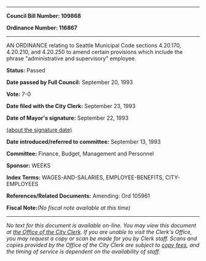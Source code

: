 

********

**Council Bill Number: 109868**
   
**Ordinance Number: 116867**
********

 AN ORDINANCE relating to Seattle Municipal Code sections 4.20.170, 4.20.210, and 4.20.250 to amend certain provisions which include the phrase "administrative and supervisory" employee.

**Status:** Passed
   
**Date passed by Full Council:** September 20, 1993
   
**Vote:** 7-0
   
**Date filed with the City Clerk:** September 23, 1993
   
**Date of Mayor's signature:** September 22, 1993
   
[(about the signature date)](/~public/approvaldate.htm)
   
   
   
**Date introduced/referred to committee:** September 13, 1993
   
**Committee:** Finance, Budget, Management and Personnel
   
**Sponsor:** WEEKS
   
   
**Index Terms:** WAGES-AND-SALARIES, EMPLOYEE-BENEFITS, CITY-EMPLOYEES

**References/Related Documents:** Amending: Ord 105961

**Fiscal Note:**_(No fiscal note available at this time)_
********

_No text for this document is available on-line. You may view this document at [the Office of the City Clerk](http://www.seattle.gov/leg/clerk/contactUs.htm). If you are unable to visit the Clerk's Office, you may request a copy or scan be made for you by Clerk staff. Scans and copies provided by the Office of the City Clerk are subject to [copy fees](http://clerk.seattle.gov/~public/clerkfees.htm), and the timing of service is dependent on the availability of staff._

